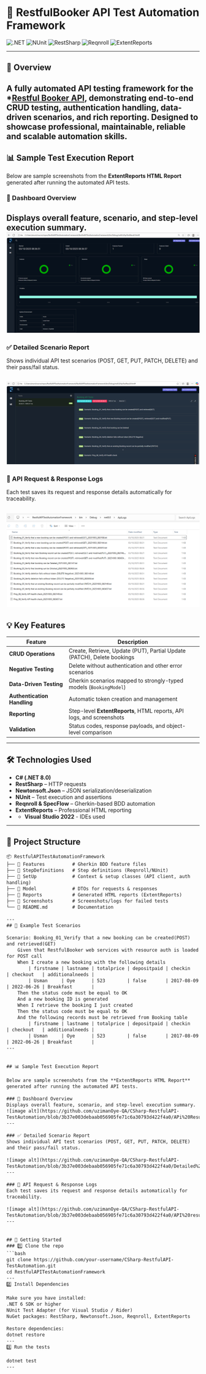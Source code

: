 # 🏨 RestfulBooker API Test Automation Framework

![.NET](https://img.shields.io/badge/.NET-8.0-blue)
![NUnit](https://img.shields.io/badge/NUnit-Testing-brightgreen)
![RestSharp](https://img.shields.io/badge/RestSharp-API-yellow)
![Reqnroll](https://img.shields.io/badge/Reqnroll-BDD-orange)
![ExtentReports](https://img.shields.io/badge/ExtentReports-Reporting-red)


---

## 🚀 Overview
A **fully automated API testing framework** for the ***[Restful Booker API](https://restful-booker.herokuapp.com/)**, demonstrating **end-to-end CRUD testing, authentication handling, data-driven scenarios, and rich reporting**. Designed to showcase **professional, maintainable, reliable and scalable automation skills**.
---
## 📊 Sample Test Execution Report

Below are sample screenshots from the **ExtentReports HTML Report** generated after running the automated API tests.

### 🧩 Dashboard Overview
Displays overall feature, scenario, and step-level execution summary.
![image alt](https://github.com/uzimanOye-QA/CSharp-RestfulAPI-TestAutomation/blob/3b37e003debaab056905fe71c6a30793d422f4a0/APi%20Result_Dashboard%20Overview.png)
---

### ✅ Detailed Scenario Report
Shows individual API test scenarios (POST, GET, PUT, PATCH, DELETE) and their pass/fail status.

![image alt](https://github.com/uzimanOye-QA/CSharp-RestfulAPI-TestAutomation/blob/3b37e003debaab056905fe71c6a30793d422f4a0/Detailed%20APi%20Scenario%20Report.png)
---

### 🧾 API Request & Response Logs
Each test saves its request and response details automatically for traceability.

![image alt](https://github.com/uzimanOye-QA/CSharp-RestfulAPI-TestAutomation/blob/3b37e003debaab056905fe71c6a30793d422f4a0/API%20result_logs%20file.png)
---

## 💡 Key Features

| Feature | Description |
|---------|-------------|
| **CRUD Operations** | Create, Retrieve, Update (PUT), Partial Update (PATCH), Delete bookings |
| **Negative Testing** | Delete without authentication and other error scenarios |
| **Data-Driven Testing** | Gherkin scenarios mapped to strongly-typed models (`BookingModel`) |
| **Authentication Handling** | Automatic token creation and management |
| **Reporting** | Step-level **ExtentReports**, HTML reports, API logs, and screenshots |
| **Validation** | Status codes, response payloads, and object-level comparison |

---

## 🛠 Technologies Used

- **C# (.NET 8.0)**  
- **RestSharp** – HTTP requests  
- **Newtonsoft.Json** – JSON serialization/deserialization  
- **NUnit** – Test execution and assertions  
- **Reqnroll & SpecFlow** – Gherkin-based BDD automation  
- **ExtentReports** – Professional HTML reporting
- - **Visual Studio 2022** - IDEs used   
---
## 📂 Project Structure  

```text
📦 RestfulAPITestAutomationFramework  
├── 📂 Features          # Gherkin BDD feature files  
├── 📂 StepDefinitions   # Step definitions (Reqnroll/NUnit)  
├── 📂 SetUp             # Context & setup classes (API client, auth handling)  
├── 📂 Model             # DTOs for requests & responses  
├── 📂 Reports           # Generated HTML reports (ExtentReports)  
├── 📂 Screenshots       # Screenshots/logs for failed tests  
└── 📜 README.md         # Documentation  

---
## 🎯 Example Test Scenarios

Scenario: Booking_01_Verify that a new booking can be created(POST) and retrieved(GET)
	Given that RestfulBooker web services with resource auth is loaded for POST call
	When I create a new booking with the following details
		| firstname | lastname | totalprice | depositpaid | checkin    | checkout   | additionalneeds |
		| Usman     | Oye      | 523        | false       | 2017-08-09 | 2022-06-26 | Breakfast       |
	Then the status code must be equal to OK
	And a new booking ID is generated
	When I retrieve the booking I just created
	Then the status code must be equal to OK
	And the following records must be retrieved from Booking table
		| firstname | lastname | totalprice | depositpaid | checkin    | checkout   | additionalneeds |
		| Usman     | Oye      | 523        | false       | 2017-08-09 | 2022-06-26 | Breakfast       |
---


## 📊 Sample Test Execution Report

Below are sample screenshots from the **ExtentReports HTML Report** generated after running the automated API tests.

### 🧩 Dashboard Overview
Displays overall feature, scenario, and step-level execution summary.
![image alt](https://github.com/uzimanOye-QA/CSharp-RestfulAPI-TestAutomation/blob/3b37e003debaab056905fe71c6a30793d422f4a0/APi%20Result_Dashboard%20Overview.png)
---

### ✅ Detailed Scenario Report
Shows individual API test scenarios (POST, GET, PUT, PATCH, DELETE) and their pass/fail status.

![image alt](https://github.com/uzimanOye-QA/CSharp-RestfulAPI-TestAutomation/blob/3b37e003debaab056905fe71c6a30793d422f4a0/Detailed%20APi%20Scenario%20Report.png)
---

### 🧾 API Request & Response Logs
Each test saves its request and response details automatically for traceability.

![image alt](https://github.com/uzimanOye-QA/CSharp-RestfulAPI-TestAutomation/blob/3b37e003debaab056905fe71c6a30793d422f4a0/API%20result_logs%20file.png)
---


## 🚀 Getting Started  
### 1️⃣ Clone the repo  
```bash
git clone https://github.com/your-username/CSharp-RestfulAPI-TestAutomation.git
cd RestfulAPITestAutomationFramework
---
2️⃣ Install Dependencies

Make sure you have installed:
.NET 6 SDK or higher
NUnit Test Adapter (for Visual Studio / Rider)
NuGet packages: RestSharp, Newtonsoft.Json, Reqnroll, ExtentReports

Restore dependencies:
dotnet restore
---
3️⃣ Run the tests

dotnet test
--- 


